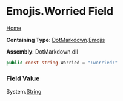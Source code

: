 # Emojis\.Worried Field

[Home](../../../README.md)

**Containing Type**: [DotMarkdown](../../README.md)\.[Emojis](../README.md)

**Assembly**: DotMarkdown\.dll

```csharp
public const string Worried = ":worried:"
```

### Field Value

System\.[String](https://docs.microsoft.com/en-us/dotnet/api/system.string)
